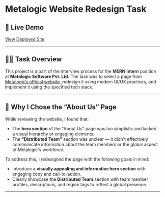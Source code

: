 # Metalogic Website Redesign Task

## 🔗 Live Demo

[View Deployed Site](https://metalogic-page-silk.vercel.app/)

---

## 🧑‍💻 Task Overview

This project is a part of the interview process for the **MERN Intern** position at **Metalogic Software Pvt. Ltd.** The task was to select a page from [Metalogic’s official website](https://www.metalogic.com.np), redesign it using modern UI/UX practices, and implement it using the specified tech stack.

---

## 🎯 Why I Chose the “About Us” Page

While reviewing the website, I found that:

- The **hero section** of the "About Us" page was too simplistic and lacked a visual hierarchy or engaging elements.
- The **"Distributed Team"** section was unclear — it didn't effectively communicate information about the team members or the global aspect of Metalogic's workforce.

To address this, I redesigned the page with the following goals in mind:

- Introduce a **visually appealing and informative hero section** with engaging copy and call-to-action.
- Clearly showcase the **Distributed Team** section with team member profiles, descriptions, and region tags to reflect a global presence.

---

